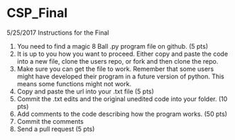 # CSP_Final
5/25/2017
Instructions for the Final

1. You need to find a magic 8 Ball .py program file on github.  (5 pts)
2. It is up to you how you want to proceed. Either copy and paste the code into a new file, 
  clone the users repo, or fork and then clone the repo. 
3. Make sure you can get the file to work.  Remember that some users might have developed their program in a future version of python.
  This means some functions might not work.  
4. Copy and paste the url into your .txt file (5 pts)
5. Commit the .txt edits and the original unedited code into your folder. (10 pts)
6. Add comments to the code describing how the program works. (50 pts)
7. Commit the comments
8. Send a pull request (5 pts)
